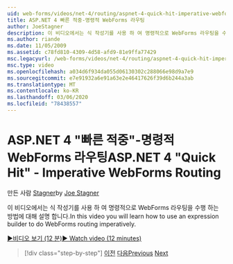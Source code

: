 ```yaml
---
uid: web-forms/videos/net-4/routing/aspnet-4-quick-hit-imperative-webforms-routing
title: ASP.NET 4 빠른 적중-명령적 WebForms 라우팅
author: JoeStagner
description: 이 비디오에서는 식 작성기를 사용 하 여 명령적으로 WebForms 라우팅을 수행 하는 방법에 대해 설명 합니다.
ms.author: riande
ms.date: 11/05/2009
ms.assetid: c78fd810-4309-4d58-afd9-81e9ffa77429
msc.legacyurl: /web-forms/videos/net-4/routing/aspnet-4-quick-hit-imperative-webforms-routing
msc.type: video
ms.openlocfilehash: a034d6f934da055d06130302c288066e98d9a7e9
ms.sourcegitcommit: e7e91932a6e91a63e2e46417626f39d6b244a3ab
ms.translationtype: MT
ms.contentlocale: ko-KR
ms.lasthandoff: 03/06/2020
ms.locfileid: "78438557"
---
```

# <a name="aspnet-4-quick-hit---imperative-webforms-routing"></a><span data-ttu-id="9a9ec-103">ASP.NET 4 "빠른 적중"-명령적 WebForms 라우팅</span><span class="sxs-lookup"><span data-stu-id="9a9ec-103">ASP.NET 4 "Quick Hit" - Imperative WebForms Routing</span></span>

<span data-ttu-id="9a9ec-104">만든 사람 [Stagner](https://github.com/JoeStagner)</span><span class="sxs-lookup"><span data-stu-id="9a9ec-104">by [Joe Stagner](https://github.com/JoeStagner)</span></span>

<span data-ttu-id="9a9ec-105">이 비디오에서는 식 작성기를 사용 하 여 명령적으로 WebForms 라우팅을 수행 하는 방법에 대해 설명 합니다.</span><span class="sxs-lookup"><span data-stu-id="9a9ec-105">In this video you will learn how to use an expression builder to do WebForms routing imperatively.</span></span> 

[<span data-ttu-id="9a9ec-106">&#9654;비디오 보기 (12 분)</span><span class="sxs-lookup"><span data-stu-id="9a9ec-106">&#9654; Watch video (12 minutes)</span></span>](https://channel9.msdn.com/Blogs/ASP-NET-Site-Videos/aspnet-4-quick-hit-imperative-webforms-routing)

> [!div class="step-by-step"]
> <span data-ttu-id="9a9ec-107">[이전](aspnet-4-quick-hit-permanent-redirect.md)
> [다음](aspnet-4-quick-hit-declarative-webforms-routing.md)</span><span class="sxs-lookup"><span data-stu-id="9a9ec-107">[Previous](aspnet-4-quick-hit-permanent-redirect.md)
[Next](aspnet-4-quick-hit-declarative-webforms-routing.md)</span></span>

